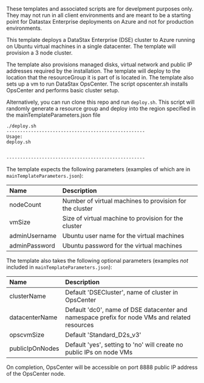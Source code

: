 These templates and associated scripts are for develpment purposes only. They may not run in all client environments and are meant to be a starting point for Datastax Enterprise deployments on Azure and not for production environments.

This template deploys a DataStax Enterprise (DSE) cluster to Azure running on Ubuntu virtual machines in a single datacenter.  The template will provision a 3 node cluster.  

The template also provisions managed disks, virtual network and public IP addresses required by the installation.  The template will deploy to the location that the resourceGroup it is part of is located in. The template also sets up a vm to run DataStax OpsCenter.  The script opscenter.sh installs OpsCenter and performs basic cluster setup.

Alternatively, you can run clone this repo and run `deploy.sh`. This script will randomly generate a resource group and deploy into the region specified in the mainTemplateParameters.json file

```
./deploy.sh
---------------------------------------------------
Usage:
deploy.sh


---------------------------------------------------
```

The template expects the following parameters (examples of which are in `mainTemplateParameters.json`):

| Name   | Description |
|:--- |:---|
| nodeCount | Number of virtual machines to provision for the cluster |
| vmSize | Size of virtual machine to provision for the cluster |
| adminUsername  | Ubuntu user name for the virtual machines |
| adminPassword  | Ubuntu password for the virtual machines |

The template also takes the following optional parameters (examples *not* included in `mainTemplateParameters.json`):

| Name   | Description |
|:--- |:---|
| clusterName | Default 'DSECluster', name of cluster in OpsCenter |
| datacenterName | Default 'dc0', name of DSE datacenter and namespace prefix for node VMs and related resources |
| opscvmSize | Default 'Standard_D2s_v3' |
| publicIpOnNodes | Default 'yes', setting to 'no' will create no public IPs on node VMs |


On completion, OpsCenter will be accessible on port 8888  public IP address of the OpsCenter node. 
